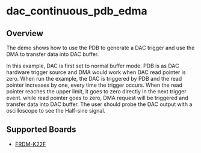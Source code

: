 # dac_continuous_pdb_edma

## Overview

The demo shows how to use the PDB to generate a DAC trigger and use the DMA to transfer data into DAC buffer.

In this example, DAC is first set to normal buffer mode. PDB is as DAC hardware trigger source and DMA would work 
when DAC read pointer is zero. When run the example, the DAC is triggered by PDB and the read pointer increases by one,
every time the trigger occurs. When the read pointer reaches the upper limit, it goes to zero directly in the next trigger event.
while read pointer goes to zero, DMA request will be triggered and transfer data into DAC buffer. The user should probe
the DAC output with a oscilloscope to see the Half-sine signal.

## Supported Boards
- [FRDM-K22F](../../../_boards/frdmk22f/driver_examples/dac/continuous_pdb_edma/example_board_readme.md)
